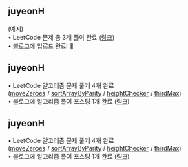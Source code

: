 <h2>juyeonH</h2>(예시)<br>• LeetCode 문제 총 3개 풀이 완료 (<a href="https://github.com/jy7123943/LeetCodeAlgorithm">링크</a>)<br>• <a href="https://im-developer.tistory.com/223">블로그</a>에 업로드 완료! 🎉<h2>juyeonH</h2>• LeetCode 알고리즘 문제 풀기 4개 완료<br>(<a href="https://github.com/jy7123943/LeetCodeAlgorithm/commit/1b6f4507480a37bd6952c5b733991c1ad5e47d47">moveZeroes</a> / <a href="https://github.com/jy7123943/LeetCodeAlgorithm/commit/52dbf05a478dc5a6d675263cb656032eb5951c79">sortArrayByParity</a> / <a href="https://github.com/jy7123943/LeetCodeAlgorithm/commit/37dad660d1b4a10bd24e202e77bf1de85c6118bf">heightChecker</a> / <a href="https://github.com/jy7123943/LeetCodeAlgorithm/commit/4e3ca8a6cd60ece79275a2fa82ebd9dd5e981681">thirdMax</a>)<br>• 블로그에 알고리즘 풀이 포스팅 1개 완료 (<a href="https://im-developer.tistory.com/224">링크</a>)<h2>juyeonH</h2>• LeetCode 알고리즘 문제 풀기 4개 완료<br>(<a href="https://github.com/jy7123943/LeetCodeAlgorithm/commit/1b6f4507480a37bd6952c5b733991c1ad5e47d47">moveZeroes</a> / <a href="https://github.com/jy7123943/LeetCodeAlgorithm/commit/52dbf05a478dc5a6d675263cb656032eb5951c79">sortArrayByParity</a> / <a href="https://github.com/jy7123943/LeetCodeAlgorithm/commit/37dad660d1b4a10bd24e202e77bf1de85c6118bf">heightChecker</a> / <a href="https://github.com/jy7123943/LeetCodeAlgorithm/commit/4e3ca8a6cd60ece79275a2fa82ebd9dd5e981681">thirdMax</a>)<br>• 블로그에 알고리즘 풀이 포스팅 1개 완료 (<a href="https://im-developer.tistory.com/224">링크</a>)